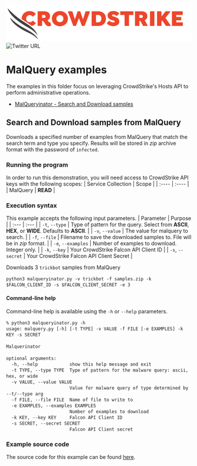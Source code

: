 ![CrowdStrike Falcon](https://raw.githubusercontent.com/CrowdStrike/falconpy/main/docs/asset/cs-logo.png)
![Twitter URL](https://img.shields.io/twitter/url?label=Follow%20%40CrowdStrike&style=social&url=https%3A%2F%2Ftwitter.com%2FCrowdStrike)

# MalQuery examples
The examples in this folder focus on leveraging CrowdStrike's Hosts API to perform administrative operations.
- [MalQueryinator - Search and Download samples](#search-and-download-samples-from-malquery)

## Search and Download samples from MalQuery
Downloads a specified number of examples from MalQuery that match the search term and type you specify.
Results will be stored in _zip_ archive format with the password of `infected`.

### Running the program
In order to run this demonstration, you will need access to CrowdStrike API keys with the following scopes:
| Service Collection | Scope |
| :---- | :---- |
| MalQuery | __READ__ |

### Execution syntax
This example accepts the following input parameters.
| Parameter | Purpose |
| :--- | :--- |
| `-t`, `--type` | Type of pattern for the query. Select from __ASCII__, __HEX__, or __WIDE__. Defaults to __ASCII__. |
| `-v`, `--value` | The value for malquery to search. |
| `-f`, `--file` | Filename to save the downloaded samples to. File will be in _zip_ format. |
| `-e`, `--examples` | Number of examples to download. Integer only. |
| `-k`, `--key` | Your CrowdStrike Falcon API Client ID |
| `-s`, `--secret` | Your CrowdStrike Falcon API Client Secret |

Downloads 3 `trickbot` samples from MalQuery
```shell
python3 malqueryinator.py -v trickbot -f samples.zip -k $FALCON_CLIENT_ID -s $FALCON_CLIENT_SECRET -e 3
```

#### Command-line help
Command-line help is available using the `-h` or `--help` parameters.

```shell
% python3 malqueryinator.py -h
usage: malquery.py [-h] [-t TYPE] -v VALUE -f FILE [-e EXAMPLES] -k KEY -s SECRET

Malquerinator

optional arguments:
  -h, --help            show this help message and exit
  -t TYPE, --type TYPE  Type of pattern for the malware query: ascii, hex, or wide
  -v VALUE, --value VALUE
                        Value for malware query of type determined by --t/--type arg
  -f FILE, --file FILE  Name of file to write to
  -e EXAMPLES, --examples EXAMPLES
                        Number of examples to download
  -k KEY, --key KEY     Falcon API Client ID
  -s SECRET, --secret SECRET
                        Falcon API Client secret
```

### Example source code
The source code for this example can be found [here](malqueryinator.py).
